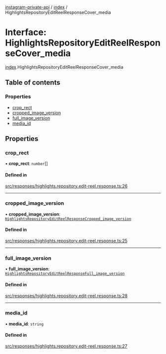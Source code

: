 [instagram-private-api](../../README.md) / [index](../../modules/index.md) / HighlightsRepositoryEditReelResponseCover_media

# Interface: HighlightsRepositoryEditReelResponseCover\_media

[index](../../modules/index.md).HighlightsRepositoryEditReelResponseCover_media

## Table of contents

### Properties

- [crop\_rect](HighlightsRepositoryEditReelResponseCover_media.md#crop_rect)
- [cropped\_image\_version](HighlightsRepositoryEditReelResponseCover_media.md#cropped_image_version)
- [full\_image\_version](HighlightsRepositoryEditReelResponseCover_media.md#full_image_version)
- [media\_id](HighlightsRepositoryEditReelResponseCover_media.md#media_id)

## Properties

### crop\_rect

• **crop\_rect**: `number`[]

#### Defined in

[src/responses/highlights.repository.edit-reel.response.ts:26](https://github.com/Nerixyz/instagram-private-api/blob/0e0721c/src/responses/highlights.repository.edit-reel.response.ts#L26)

___

### cropped\_image\_version

• **cropped\_image\_version**: [`HighlightsRepositoryEditReelResponseCropped_image_version`](HighlightsRepositoryEditReelResponseCropped_image_version.md)

#### Defined in

[src/responses/highlights.repository.edit-reel.response.ts:25](https://github.com/Nerixyz/instagram-private-api/blob/0e0721c/src/responses/highlights.repository.edit-reel.response.ts#L25)

___

### full\_image\_version

• **full\_image\_version**: [`HighlightsRepositoryEditReelResponseFull_image_version`](HighlightsRepositoryEditReelResponseFull_image_version.md)

#### Defined in

[src/responses/highlights.repository.edit-reel.response.ts:28](https://github.com/Nerixyz/instagram-private-api/blob/0e0721c/src/responses/highlights.repository.edit-reel.response.ts#L28)

___

### media\_id

• **media\_id**: `string`

#### Defined in

[src/responses/highlights.repository.edit-reel.response.ts:27](https://github.com/Nerixyz/instagram-private-api/blob/0e0721c/src/responses/highlights.repository.edit-reel.response.ts#L27)
